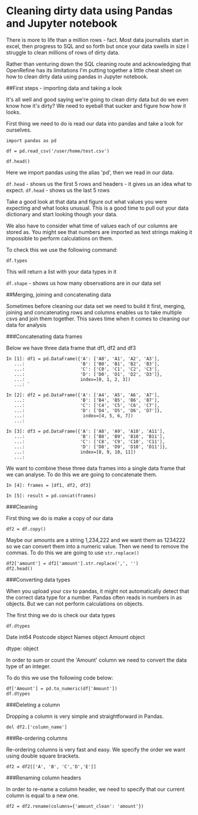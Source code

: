# Cleaning dirty data using Pandas and Jupyter notebook

There is more to life than a million rows - fact. Most data journalists start in excel, then progress to SQL and so forth but once your data swells in size I struggle to clean millions of rows of dirty data. 

Rather than venturing down the SQL cleaning route and acknowledging that OpenRefine has its limitations I'm putting together a little cheat sheet on how to clean dirty data using pandas in Jupyter notebook. 

##First steps - importing data and taking a look

It's all well and good saying we're going to clean dirty data but do we even know how it's dirty?
We need to eyeball that sucker and figure how how it looks. 

First thing we need to do is read our data into pandas and take a look for ourselves.

`import pandas as pd`

`df = pd.read_csv('/user/home/test.csv')`

`df.head()`

Here we import pandas using the alias 'pd', then we read in our data.

`df.head` - shows us the first 5 rows and headers - it gives us an idea what to expect. 
`df.head` - shows us the last 5 rows

Take a good look at that data and figure out what values you were expecting and what looks unusual. This is a good time to pull out your data dictionary and start looking though your data. 

We also have to consider what time of values each of our columns are stored as. You might see that numbers are imported as text strings making it impossible to perform calculations on them. 

To check this we use the following command:

`df.types`

This will return a list with your data types in it

`df.shape` - shows us how many observations are in our data set

##Merging, joining and concatenating data

Sometimes before cleaning our data set we need to build it first, merging, joining and concatenating rows and columns enables us to take multiple csvs and join them together. This saves time when it comes to cleaning our data for analysis

###Concatenating data frames

Below we have three data frame that df1, df2 and df3 
```
In [1]: df1 = pd.DataFrame({'A': ['A0', 'A1', 'A2', 'A3'],
   ...:                     'B': ['B0', 'B1', 'B2', 'B3'],
   ...:                     'C': ['C0', 'C1', 'C2', 'C3'],
   ...:                     'D': ['D0', 'D1', 'D2', 'D3']},
   ...:                     index=[0, 1, 2, 3])
   ...: `

In [2]: df2 = pd.DataFrame({'A': ['A4', 'A5', 'A6', 'A7'],
   ...:                     'B': ['B4', 'B5', 'B6', 'B7'],
   ...:                     'C': ['C4', 'C5', 'C6', 'C7'],
   ...:                     'D': ['D4', 'D5', 'D6', 'D7']},
   ...:                      index=[4, 5, 6, 7])
   ...:

In [3]: df3 = pd.DataFrame({'A': ['A8', 'A9', 'A10', 'A11'],
   ...:                     'B': ['B8', 'B9', 'B10', 'B11'],
   ...:                     'C': ['C8', 'C9', 'C10', 'C11'],
   ...:                     'D': ['D8', 'D9', 'D10', 'D11']},
   ...:                     index=[8, 9, 10, 11])
   ...: 
   ```
   
  We want to combine these three data frames into a single data frame that we can analyse. To do this we are going to concatenate them. 

```
In [4]: frames = [df1, df2, df3]

In [5]: result = pd.concat(frames)
```

###Cleaning

First thing we do is make a copy of our data 

`df2 = df.copy()`

Maybe our amounts are a string 1,234,222 and we want them as 1234222 so we can convert them into a numeric value. Then we need to remove the commas. To do this we are going to use `str.replace()`
```
df2['amount'] = df2['amount'].str.replace(',', '')
df2.head()
```

###Converting data types

When you upload your csv to pandas, it might not automatically detect that the correct data type for a number.
Pandas often reads in numbers in as objects. But we can not perform calculations on objects.

The first thing we do is check our data types 

`df.dtypes`

Date               int64
Postcode           object
Names              object
Amount             object

dtype: object

In order to sum or count the 'Amount' column we need to convert the data type of an integer. 

To do this we use the following code below:

```
df['Amount'] = pd.to_numeric(df['Amount'])
df.dtypes
```
###Deleting a column

Dropping a column is very simple and straightforward in Pandas. 

`del df2.['column_name']` 

###Re-ordering columns

Re-ordering columns is very fast and easy. We specify the order we want using double square brackets. 

`df2 = df2[['A', 'B', 'C','D','E']]`

###Renaming column headers

In order to re-name a column header, we need to specify that our current column is equal to a new one. 

`df2 = df2.rename(columns={'amount_clean': 'amount'})`

